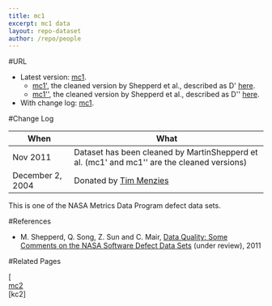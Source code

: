```yaml
---
title: mc1
excerpt: mc1 data
layout: repo-dataset
author: /repo/people
---
```



#URL

  * Latest version: [mc1](https://terapromise.csc.ncsu.edu:8443/svn/repo/defect/mccabehalsted/mc/mc1/mc1).
      * [mc1'](https://terapromise.csc.ncsu.edu:8443/svn/repo/defect/mccabehalsted/mc/mc1/d), the cleaned version by Shepperd et al., described as D' [here](http://nasa-softwaredefectdatasets.wikispaces.com/home).
      * [mc1''](https://terapromise.csc.ncsu.edu:8443/svn/repo/defect/mccabehalsted/mc/mc1/dd), the cleaned version by Shepperd et al., described as D'' [here](http://nasa-softwaredefectdatasets.wikispaces.com/home).
  * With change log: [mc1](https://terapromise.csc.ncsu.edu:8443/svn/repo/defect/mccabehalsted/mc/mc1/mc1).


#Change Log

When | What---- | ----
Nov 2011 | Dataset has been cleaned by MartinShepperd et al. (mc1' and mc1'' are the cleaned versions)
December 2, 2004 | Donated by [Tim Menzies](/repo/people/data-donors/promise3.html)

This is one of the NASA Metrics Data Program defect data sets.

#References

  * M. Shepperd, Q. Song, Z. Sun and C. Mair, [Data Quality: Some Comments on the NASA Software Defect Data Sets](http://goo.gl/OlHNh) (under review), 2011

#Related Pages

[<br>
[mc2](mc1) <br>
[kc2]
